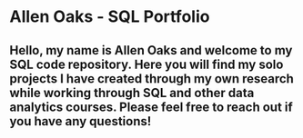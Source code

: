 # Allen Oaks - SQL Portfolio 
## Hello, my name is Allen Oaks and welcome to my SQL code repository. Here you will find my solo projects I have created through my own research while working through SQL and other data analytics courses. Please feel free to reach out if you have any questions!
